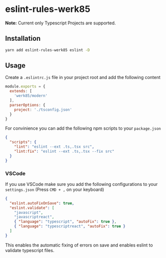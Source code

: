 # eslint-rules-werk85

**Note:** Current only Typescript Projects are supported.

## Installation

```sh
yarn add eslint-rules-werk85 eslint -D
```

## Usage

Create a `.eslintrc.js` file in your project root and add the following content

```js
module.exports = {
  extends: [
    'werk85/modern'
  ],
  parserOptions: {
    project: './tsconfig.json'
  }
}
```

For convinience you can add the following npm scripts to your `package.json`

```json
{
  "scripts": {
    "lint": "eslint --ext .ts,.tsx src",
    "lint:fix": "eslint --ext .ts,.tsx --fix src"
  }
}
```

### VSCode

If you use VSCode make sure you add the following configurations to your `settings.json` (Press `CMD + ,` on your keyboard)

```json
{
  "eslint.autoFixOnSave": true,
  "eslint.validate": [
    "javascript",
    "javascriptreact",
    { "language": "typescript", "autoFix": true },
    { "language": "typescriptreact", "autoFix": true }
  ]
}
```

This enables the automatic fixing of errors on save and enables eslint to validate typescript files.